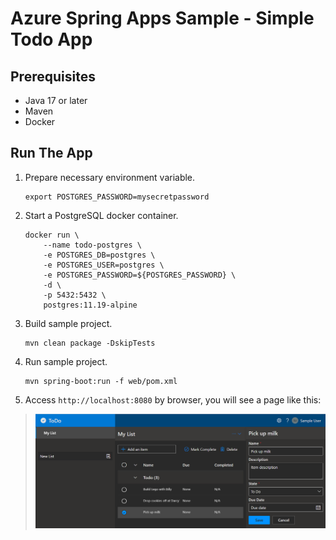 # Azure Spring Apps Sample - Simple Todo App

## Prerequisites

- Java 17 or later
- Maven
- Docker

## Run The App

1. Prepare necessary environment variable.

    ```shell
    export POSTGRES_PASSWORD=mysecretpassword
    ```

2. Start a PostgreSQL docker container.

    ```shell
    docker run \
        --name todo-postgres \
        -e POSTGRES_DB=postgres \
        -e POSTGRES_USER=postgres \
        -e POSTGRES_PASSWORD=${POSTGRES_PASSWORD} \
        -d \
        -p 5432:5432 \
        postgres:11.19-alpine
    ```

3. Build sample project.

    ```shell
    mvn clean package -DskipTests
    ```

4. Run sample project.

    ```shell
    mvn spring-boot:run -f web/pom.xml
    ```

5. Access `http://localhost:8080` by browser, you will see a page like this:

> ![web.png](./assets/web.png)
